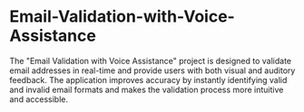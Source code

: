# Email-Validation-with-Voice-Assistance
The "Email Validation with Voice Assistance" project is designed to validate email addresses in real-time and provide users with both visual and auditory feedback. The application improves accuracy by instantly identifying valid and invalid email formats and makes the validation process more intuitive and accessible.
